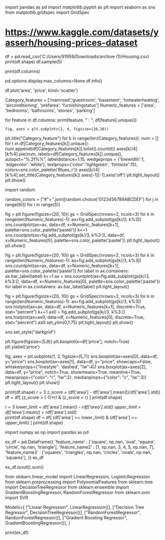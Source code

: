 import pandas as pd
import matplotlib.pyplot as plt
import seaborn as sns
from matplotlib.gridspec import GridSpec

# https://www.kaggle.com/datasets/yasserh/housing-prices-dataset
df = pd.read_csv('C:/Users/91959/Downloads/archive (1)/Housing.csv)
print(df.shape)
df.sample(5)

print(df.columns)  

pd.options.display.max_columns=None
df.info()

df.plot('area', 'price', kind='scatter')

Category_features = ['mainroad','guestroom', 'basement', 'hotwaterheating', 
            'airconditioning', 'prefarea', 'furnishingstatus']
Numeric_features = ['area', 'bedrooms', 'bathrooms', 'stories', 'parking']

for feature in df.columns:
    print(feature, " : ", df[feature].unique())

    fig, axes = plt.subplots(2, 4, figsize=(20,10))
plt.title("Category_feature")
for k in range(len(Category_features)):
  num = []
  for t in df[Category_features[k]].unique():
    num.append(df[Category_features[k]].tolist().count(t))
  axes[k//4][k%4].pie(num, labels=df[Category_features[k]].unique(), autopct="%.2f%%", labeldistance=1.15, 
            wedgeprops = {'linewidth':1, 'edgecolor':'white'}, textprops={'color':'lightgreen', 'fontsize':15}, 
            colors=sns.color_palette('Blues_r'))
  axes[k//4][k%4].set_title(Category_features[k])
axes[-1][-1].axis('off')
plt.tight_layout()
plt.show()

import random

random_colors = ["#"+''.join([random.choice('0123456789ABCDEF') for j in range(6)]) for i in range(5)]

fig = plt.figure(figsize=(20, 10))
gs = GridSpec(nrows=2, ncols=3)
for k in range(len(Numeric_features)-1):
  ax=fig.add_subplot(gs[k//3, k%3])
  sns.countplot(ax=ax, data=df, x=Numeric_features[k+1], palette=sns.color_palette('pastel'))
k+=1
sns.countplot(ax=fig.add_subplot(gs[k//3, k%3:]), data=df, x=Numeric_features[0], palette=sns.color_palette('pastel'))
plt.tight_layout()
plt.show()

fig = plt.figure(figsize=(20, 10))
gs = GridSpec(nrows=2, ncols=3)
for k in range(len(Numeric_features)-1):
  ax=fig.add_subplot(gs[k//3, k%3])
  sns.countplot(ax=ax, data=df, x=Numeric_features[k+1], palette=sns.color_palette('pastel'))
  for label in ax.containers:
    ax.bar_label(label)
k+=1
ax = sns.countplot(ax=fig.add_subplot(gs[k//3, k%3:]), data=df, x=Numeric_features[0], palette=sns.color_palette('pastel'))
for label in ax.containers:
    ax.bar_label(label)
plt.tight_layout()

fig = plt.figure(figsize=(20, 10))
gs = GridSpec(nrows=2, ncols=3)
for k in range(len(Numeric_features)-1):
  ax=fig.add_subplot(gs[k//3, k%3])
  sns.histplot(ax=ax, data=df, x=Numeric_features[k+1], discrete=True, stat="percent")
k+=1
ax0 = fig.add_subplot(gs[k//3, k%3:])
sns.histplot(ax=ax0, data=df, x=Numeric_features[0], discrete=True, stat="percent")
ax0.set_ylim(0,1.75)
plt.tight_layout()
plt.show()

sns.set_style("darkgrid")

plt.figure(figsize=(5,8))
plt.boxplot(x=df['price'], notch=True)
plt.ylabel('price')

fig, axes = plt.subplots(1, 3, figsize=(5,7))
sns.boxplot(ax=axes[0], data=df, y="price")
sns.boxplot(ax=axes[1], data=df, y="price", showcaps=False, 
        whiskerprops={"linestyle": 'dashed', "lw":4})
sns.boxplot(ax=axes[2], data=df, y="price", notch=True, showmeans=True, meanline=True, 
        meanprops={"color": "r", "lw":2}, medianprops={"color": "c", "lw":3})
plt.tight_layout()
plt.show()

print(df.shape)
r = 3
z_score = (df['area'] - df['area'].mean())/df['area'].std()
df = df[ (z_score > (-1)*r) & (z_score < r) ]
print(df.shape)

r = 3
lower_limit = df['area'].mean() - r*df['area'].std()
upper_limit = df['area'].mean() + r*df['area'].std()  
print(df.shape)
df = df[ (df['area'] >= lower_limit) & (df['area'] <= upper_limit) ]
print(df.shape)

import numpy as np
import pandas as pd

ex_df = pd.DataFrame({
    'feature_name' : ['square', np.nan, 'oval', 'square', 'circle', np.nan, 'triangle'],
    'feature_name2' : [1, np.nan, 3, 4, 5, np.nan, 7],
    'feature_name3' : ['squares', 'triangles', np.nan, 'circles', 'ovals', np.nan, 'squares'],
})
ex_df

ex_df.isnull().sum()

from sklearn.linear_model import LinearRegression, LogisticRegression
from sklearn.preprocessing import PolynomialFeatures
from sklearn.tree import DecisionTreeRegressor
from sklearn.ensemble import GradientBoostingRegressor, RandomForestRegressor
from sklearn.svm import SVR

Models=[
    ["Linear Regression", LinearRegression()],
    ["Decision Tree Regressor", DecisionTreeRegressor()],
    ["RandomForestRegressor", RandomForestRegressor()],
    ["Gradient Boosting Regressor", GradientBoostingRegressor()],
]

print(ex_df)
